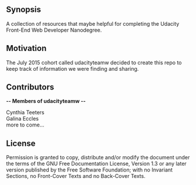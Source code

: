 ## Synopsis

A collection of resources that maybe helpful for completing the Udacity Front-End Web Developer Nanodegree.

## Motivation

The July 2015 cohort called udacityteamw decided to create this repo to keep track of information we were finding and sharing.

## Contributors

**-- Members of udacityteamw --**

Cynthia Teeters  
Galina Eccles  
more to come...    

## License

Permission is granted to copy, distribute and/or modify the document under the terms of the GNU Free Documentation License, Version 1.3 or any later version published by the Free Software Foundation; with no Invariant Sections, no Front-Cover Texts and no Back-Cover Texts.
